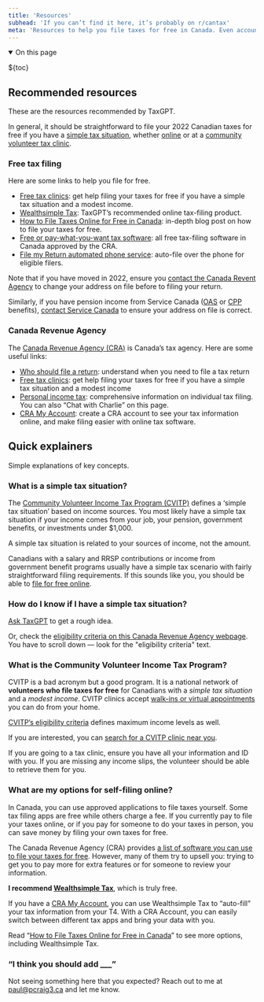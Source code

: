 ```yaml
---
title: 'Resources'
subhead: 'If you can’t find it here, it’s probably on r/cantax'
meta: 'Resources to help you file taxes for free in Canada. Even accounting for 10% inflation, $0 is still $0.'
---
```


<details class="table-of-contents--wrapper" open>
<summary class="table-of-contents--heading heading">
<span>On this page</span>
</summary>

${toc}

</details>

## Recommended resources

These are the resources recommended by TaxGPT.

In general, it should be straightforward to file your 2022 Canadian taxes for free if you have a [simple tax situation](#what-is-a-simple-tax-situation%3F), whether [online](#what-are-my-options-for-self-filing-online%3F) or at a [community volunteer tax clinic](#what-is-the-community-volunteer-income-tax-program%3F).

### Free tax filing

Here are some links to help you file for free.

- [Free tax clinics](https://www.canada.ca/en/revenue-agency/services/tax/individuals/community-volunteer-income-tax-program.html): get help filing your taxes for free if you have a simple tax situation and a modest income.
- [Wealthsimple Tax](https://www.wealthsimple.com/en-ca/tax): TaxGPT’s recommended online tax-filing product.
- [How to File Taxes Online for Free in Canada](https://www.wealthsimple.com/en-ca/learn/file-taxes-free-canada): in-depth blog post on how to file your taxes for free.
- [Free or pay-what-you-want tax software](https://www.canada.ca/en/revenue-agency/services/e-services/e-services-individuals/netfile-overview/certified-software-netfile-program.html#h_1): all free tax-filing software in Canada approved by the CRA.
- [File my Return automated phone service](https://www.canada.ca/en/revenue-agency/campaigns/file-my-return.html): auto-file over the phone for eligible filers.

<div class="small-text">

Note that if you have moved in 2022, ensure you [contact the Canada Revent Agency](https://www.canada.ca/en/revenue-agency/corporate/contact-information.html) to change your address on file before to filing your return.

Similarly, if you have pension income from Service Canada ([OAS](https://www.canada.ca/en/services/benefits/publicpensions/cpp/old-age-security.html) or [CPP](https://www.canada.ca/en/services/benefits/publicpensions/cpp.html) benefits), [contact Service Canada](https://www.canada.ca/en/contact.html) to ensure your address on file is correct.

</div>

### Canada Revenue Agency

The [Canada Revenue Agency (CRA)](https://www.canada.ca/en/revenue-agency.html) is Canada’s tax agency. Here are some useful links:

- [Who should file a return](https://www.canada.ca/en/services/taxes/income-tax/personal-income-tax/who-should-file-tax.html): understand when you need to file a tax return
- [Free tax clinics](https://www.canada.ca/en/revenue-agency/services/tax/individuals/community-volunteer-income-tax-program.html): get help filing your taxes for free if you have a simple tax situation and a modest income
- [Personal income tax](https://www.canada.ca/en/services/taxes/income-tax/personal-income-tax.html): comprehensive information on individual tax filing. You can also “Chat with Charlie” on this page.
- [CRA My Account](https://www.canada.ca/en/revenue-agency/services/e-services/e-services-individuals/account-individuals.html): create a CRA account to see your tax information online, and make filing easier with online tax software.

## Quick explainers

Simple explanations of key concepts.

### What is a simple tax situation?

The [Community Volunteer Income Tax Program (CVITP)](https://www.canada.ca/en/revenue-agency/services/tax/individuals/community-volunteer-income-tax-program.html) defines a ‘simple tax situation’ based on income sources. You most likely have a simple tax situation if your income comes from your job, your pension, government benefits, or investments under $1,000.

A simple tax situation is related to your sources of income, not the amount.

Canadians with a salary and RRSP contributions or income from government benefit programs usually have a simple tax scenario with fairly straightforward filing requirements. If this sounds like you, you should be able to [file for free online](#what-are-my-options-for-self-filing-online%3F).

### How do I know if I have a simple tax situation?

[Ask TaxGPT](/) to get a rough idea.

Or, check the [eligibility criteria on this Canada Revenue Agency webpage](https://www.canada.ca/en/revenue-agency/services/tax/individuals/community-volunteer-income-tax-program/lend-a-hand-individuals/about.html). You have to scroll down — look for the "eligibility criteria" text.

### What is the Community Volunteer Income Tax Program?

CVITP is a bad acronym but a good program. It is a national network of **volunteers who file taxes for free** for Canadians with a _simple tax situation_ and a _modest income_. CVITP clinics accept [walk-ins or virtual appointments](https://www.canada.ca/en/revenue-agency/services/tax/individuals/community-volunteer-income-tax-program/need-a-hand-complete-your-tax-return.html#whatfree) you can do from your home.

[CVITP’s eligibility criteria](https://www.canada.ca/en/revenue-agency/services/tax/individuals/community-volunteer-income-tax-program/lend-a-hand-individuals/about.html) defines maximum income levels as well.

If you are interested, you can [search for a CVITP clinic near you](https://www.canada.ca/en/revenue-agency/services/tax/individuals/community-volunteer-income-tax-program/need-a-hand-complete-your-tax-return.html#freeclinic).

If you are going to a tax clinic, ensure you have all your information and ID with you. If you are missing any income slips, the volunteer should be able to retrieve them for you.

### What are my options for self-filing online?

In Canada, you can use approved applications to file taxes yourself. Some tax filing apps are free while others charge a fee. If you currently pay to file your taxes online, or if you pay for someone to do your taxes in person, you can save money by filing your own taxes for free.

The Canada Revenue Agency (CRA) provides [a list of software you can use to file your taxes for free](https://www.canada.ca/en/revenue-agency/services/e-services/e-services-individuals/netfile-overview/certified-software-netfile-program.html#h_1). However, many of them try to upsell you: trying to get you to pay more for extra features or for someone to review your information.

**I recommend [Wealthsimple Tax](https://www.wealthsimple.com/en-ca/tax)**, which is truly free.

If you have a [CRA My Account](https://www.canada.ca/en/revenue-agency/services/e-services/e-services-individuals/account-individuals.html), you can use Wealthsimple Tax to “auto-fill” your tax information from your T4. With a CRA Account, you can easily switch between different tax apps and bring your data with you.

Read “[How to File Taxes Online for Free in Canada](https://www.wealthsimple.com/en-ca/learn/file-taxes-free-canada)” to see more options, including Wealthsimple Tax.

### “I think you should add \_\_\_”

Not seeing something here that you expected? Reach out to me at [paul@pcraig3.ca](mailto:paul@pcraig3.ca) and let me know.
